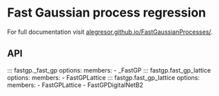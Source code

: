 # Fast Gaussian process regression

For full documentation visit [alegresor.github.io/FastGaussianProcesses/](https://alegresor.github.io/FastGaussianProcesses/).

## API

::: fastgp._fast_gp
    options:
      members:
        - _FastGP
::: fastgp.fast_gp_lattice
    options:
      members:
        - FastGPLattice
::: fastgp.fast_gp_lattice
    options:
      members:
        - FastGPLattice
        - FastGPDigitalNetB2
